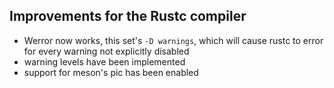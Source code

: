 ## Improvements for the Rustc compiler

- Werror now works, this set's `-D warnings`, which will cause rustc to error
  for every warning not explicitly disabled
- warning levels have been implemented
- support for meson's pic has been enabled
